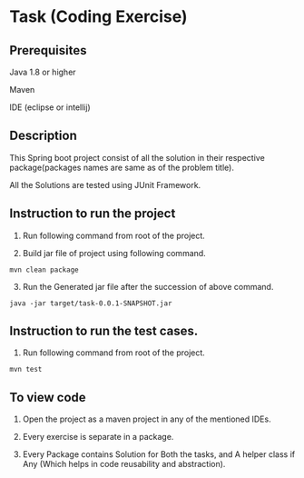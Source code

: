# Task (Coding Exercise)

## Prerequisites

Java 1.8 or higher

Maven

IDE (eclipse or intellij)

## Description

This Spring boot project consist of all the solution in their respective package(packages names are same as of the problem title).

All the Solutions are tested using JUnit Framework.


## Instruction to run the project

1. Run following command from root of the project.

2. Build jar file of project using following command.
```
mvn clean package
```

3. Run the Generated jar file after the succession of above command.
```
java -jar target/task-0.0.1-SNAPSHOT.jar
```

## Instruction to run the test cases.
1. Run following command from root of the project.
```
mvn test
```
## To view code

1. Open the project as a maven project in any of the mentioned IDEs.

2. Every exercise is separate in a package.

3. Every Package contains Solution for Both the tasks, and A helper class if Any (Which helps in code reusability and abstraction).


